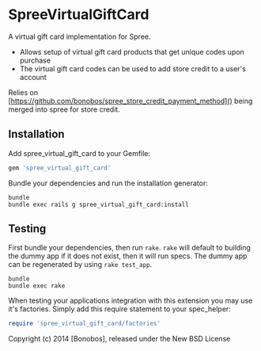 SpreeVirtualGiftCard
=================

A virtual gift card implementation for Spree.

* Allows setup of virtual gift card products that get unique codes upon purchase
* The virtual gift card codes can be used to add store credit to a user's account

Relies on [https://github.com/bonobos/spree_store_credit_payment_method]() being merged into spree for store credit.

Installation
------------

Add spree_virtual_gift_card to your Gemfile:

```ruby
gem 'spree_virtual_gift_card'
```

Bundle your dependencies and run the installation generator:

```shell
bundle
bundle exec rails g spree_virtual_gift_card:install
```

Testing
-------

First bundle your dependencies, then run `rake`. `rake` will default to building the dummy app if it does not exist, then it will run specs. The dummy app can be regenerated by using `rake test_app`.

```shell
bundle
bundle exec rake
```

When testing your applications integration with this extension you may use it's factories.
Simply add this require statement to your spec_helper:

```ruby
require 'spree_virtual_gift_card/factories'
```

Copyright (c) 2014 [Bonobos], released under the New BSD License
